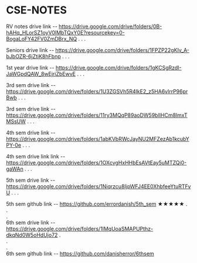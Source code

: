# CSE-NOTES

RV notes drive link -- https://drive.google.com/drive/folders/0B-hAHq_HLorSZ1oyV0lMbTQxY0E?resourcekey=0-BogaLoFY42FV0ZmDBrx_NQ
.
.
.

Seniors drive link -- https://drive.google.com/drive/folders/1FPZP22gKIv_A-bJbOZR-6jZtiK8hFbnp
.
.
.

1st year drive link -- https://drive.google.com/drive/folders/1gKCSgRzdI-JaWGpdQAW_8wEjriZbEwvE
.
.
.

3rd sem drive link -- https://drive.google.com/drive/folders/1U3ZGSVh5R4lkE2_z5HA6vlrrP96prBwb
.
.
.

3rd sem drive link -- https://drive.google.com/drive/folders/11ry3MQqP89aoDW59blIHCm8lmxTMSsUW
.
.
.

4th sem drive link -- https://drive.google.com/drive/folders/1abKVbRWcJayNU2MFZezAb1kcubYPY-0e
.
.
.

4th sem drive link link -- https://drive.google.com/drive/folders/1OXcvgHxHHbEsAVtEay5uMTZQi0-gaWAn
.
.
.

5th sem drive link -- https://drive.google.com/drive/folders/1Niqrzcu8IjpWFJ4EE0XhbfeeYtuRTFvU
.
.
.

5th sem github link -- https://github.com/errordanish/5th_sem ★★★★★
.   
.   
.   
6th sem drive link -- https://drive.google.com/drive/folders/1lMqUoaSMAPUPthz-dkqNd0W5oHdUjo72
.                         
.                
.           
6th sem github link -- https://github.com/danisherror/6thsem
